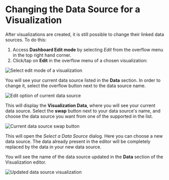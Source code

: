 # Changing the Data Source for a Visualization

After visualizations are created, it is still possible to change their
linked data sources. To do this:

1. Access **Dashboard Edit mode** by selecting *Edit* from the overflow menu in the top right hand corner.
2. Click/tap on **Edit** in the overflow menu of a chosen visualization:

<img src="images/visualization-enter-edit-mode.png" alt="Select edit mode of a visualization" class="responsive-img"/>

You will see your current data source listed in the **Data** section. In order to change it, select the overflow button next to the data source
name.

<img src="images/visualization-current-data-source.png" alt="Edit option of current data source" class="responsive-img"/>

This will display the **Visualization Data**, where you will see your
current data source. Select the **swap** button next to your data
source's name, and choose the data source you want from one of the
supported in the list.

<img src="images/current-data-source-information.png" alt="Current data source swap button" class="responsive-img"/>

This will open the _Select a Data Source_ dialog.
Here you can choose a new data source. The data already present in the editor will be completely replaced by the data in your new data source.

You will see the name of the data source updated in the **Data** section of the Visualization editor.

<img src="images/updated-data-source-visualization.png" alt="Updated data source visualization" class="responsive-img"/>
